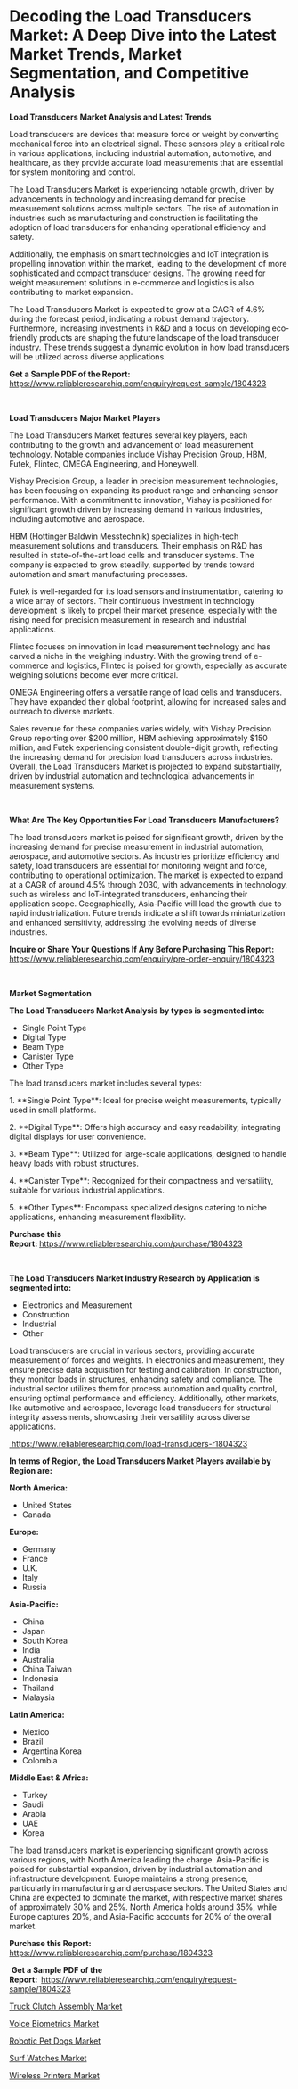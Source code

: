 <p><h1>Decoding the Load Transducers Market: A Deep Dive into the Latest Market Trends, Market Segmentation, and Competitive Analysis</h1></p><p><strong>Load Transducers Market Analysis and Latest Trends</strong></p>
<p><p>Load transducers are devices that measure force or weight by converting mechanical force into an electrical signal. These sensors play a critical role in various applications, including industrial automation, automotive, and healthcare, as they provide accurate load measurements that are essential for system monitoring and control. </p><p>The Load Transducers Market is experiencing notable growth, driven by advancements in technology and increasing demand for precise measurement solutions across multiple sectors. The rise of automation in industries such as manufacturing and construction is facilitating the adoption of load transducers for enhancing operational efficiency and safety.</p><p>Additionally, the emphasis on smart technologies and IoT integration is propelling innovation within the market, leading to the development of more sophisticated and compact transducer designs. The growing need for weight measurement solutions in e-commerce and logistics is also contributing to market expansion. </p><p>The Load Transducers Market is expected to grow at a CAGR of 4.6% during the forecast period, indicating a robust demand trajectory. Furthermore, increasing investments in R&D and a focus on developing eco-friendly products are shaping the future landscape of the load transducer industry. These trends suggest a dynamic evolution in how load transducers will be utilized across diverse applications.</p></p>
<p><strong>Get a Sample PDF of the Report:&nbsp;</strong> <a href="https://www.reliableresearchiq.com/enquiry/request-sample/1804323?utm_campaign=1087&utm_medium=2&utm_source=Github&utm_content=ia&utm_term=06042025&utm_id=load-transducers">https://www.reliableresearchiq.com/enquiry/request-sample/1804323</a></p>
<p>&nbsp;</p>
<p><strong>Load Transducers Major Market Players</strong></p>
<p><p>The Load Transducers Market features several key players, each contributing to the growth and advancement of load measurement technology. Notable companies include Vishay Precision Group, HBM, Futek, Flintec, OMEGA Engineering, and Honeywell.</p><p>Vishay Precision Group, a leader in precision measurement technologies, has been focusing on expanding its product range and enhancing sensor performance. With a commitment to innovation, Vishay is positioned for significant growth driven by increasing demand in various industries, including automotive and aerospace.</p><p>HBM (Hottinger Baldwin Messtechnik) specializes in high-tech measurement solutions and transducers. Their emphasis on R&D has resulted in state-of-the-art load cells and transducer systems. The company is expected to grow steadily, supported by trends toward automation and smart manufacturing processes.</p><p>Futek is well-regarded for its load sensors and instrumentation, catering to a wide array of sectors. Their continuous investment in technology development is likely to propel their market presence, especially with the rising need for precision measurement in research and industrial applications.</p><p>Flintec focuses on innovation in load measurement technology and has carved a niche in the weighing industry. With the growing trend of e-commerce and logistics, Flintec is poised for growth, especially as accurate weighing solutions become ever more critical.</p><p>OMEGA Engineering offers a versatile range of load cells and transducers. They have expanded their global footprint, allowing for increased sales and outreach to diverse markets.</p><p>Sales revenue for these companies varies widely, with Vishay Precision Group reporting over $200 million, HBM achieving approximately $150 million, and Futek experiencing consistent double-digit growth, reflecting the increasing demand for precision load transducers across industries. Overall, the Load Transducers Market is projected to expand substantially, driven by industrial automation and technological advancements in measurement systems.</p></p>
<p>&nbsp;</p>
<p><strong>What Are The Key Opportunities For Load Transducers Manufacturers?</strong></p>
<p><p>The load transducers market is poised for significant growth, driven by the increasing demand for precise measurement in industrial automation, aerospace, and automotive sectors. As industries prioritize efficiency and safety, load transducers are essential for monitoring weight and force, contributing to operational optimization. The market is expected to expand at a CAGR of around 4.5% through 2030, with advancements in technology, such as wireless and IoT-integrated transducers, enhancing their application scope. Geographically, Asia-Pacific will lead the growth due to rapid industrialization. Future trends indicate a shift towards miniaturization and enhanced sensitivity, addressing the evolving needs of diverse industries.</p></p>
<p><strong>Inquire or Share Your Questions If Any Before Purchasing This Report:</strong> <a href="https://www.reliableresearchiq.com/enquiry/pre-order-enquiry/1804323?utm_campaign=1087&utm_medium=2&utm_source=Github&utm_content=ia&utm_term=06042025&utm_id=load-transducers">https://www.reliableresearchiq.com/enquiry/pre-order-enquiry/1804323</a></p>
<p>&nbsp;</p>
<p><strong>Market Segmentation</strong></p>
<p><strong>The Load Transducers Market Analysis by types is segmented into:</strong></p>
<p><ul><li>Single Point Type</li><li>Digital Type</li><li>Beam Type</li><li>Canister Type</li><li>Other Type</li></ul></p>
<p><p>The load transducers market includes several types: </p><p>1. **Single Point Type**: Ideal for precise weight measurements, typically used in small platforms.</p><p>2. **Digital Type**: Offers high accuracy and easy readability, integrating digital displays for user convenience.</p><p>3. **Beam Type**: Utilized for large-scale applications, designed to handle heavy loads with robust structures.</p><p>4. **Canister Type**: Recognized for their compactness and versatility, suitable for various industrial applications.</p><p>5. **Other Types**: Encompass specialized designs catering to niche applications, enhancing measurement flexibility.</p></p>
<p><strong>Purchase this Report:&nbsp;</strong><a href="https://www.reliableresearchiq.com/purchase/1804323?utm_campaign=1087&utm_medium=2&utm_source=Github&utm_content=ia&utm_term=06042025&utm_id=load-transducers">https://www.reliableresearchiq.com/purchase/1804323</a></p>
<p>&nbsp;</p>
<p><strong>The Load Transducers Market Industry Research by Application is segmented into:</strong></p>
<p><ul><li>Electronics and Measurement</li><li>Construction</li><li>Industrial</li><li>Other</li></ul></p>
<p><p>Load transducers are crucial in various sectors, providing accurate measurement of forces and weights. In electronics and measurement, they ensure precise data acquisition for testing and calibration. In construction, they monitor loads in structures, enhancing safety and compliance. The industrial sector utilizes them for process automation and quality control, ensuring optimal performance and efficiency. Additionally, other markets, like automotive and aerospace, leverage load transducers for structural integrity assessments, showcasing their versatility across diverse applications.</p></p>
<p><a href="https://www.reliableresearchiq.com/load-transducers-r1804323?utm_campaign=1087&utm_medium=2&utm_source=Github&utm_content=ia&utm_term=06042025&utm_id=load-transducers">&nbsp;https://www.reliableresearchiq.com/load-transducers-r1804323</a></p>
<p><strong>In terms of Region, the Load Transducers Market Players available by Region are:</strong></p>
<p>
    <p> <strong> North America: </strong>
        <ul>
            <li>United States</li>
            <li>Canada</li>
        </ul>
        </p> 
    <p> <strong> Europe: </strong>
        <ul>
            <li>Germany</li>
            <li>France</li>
            <li>U.K.</li>
            <li>Italy</li>
            <li>Russia</li>
        </ul>
        </p> 
    <p> <strong> Asia-Pacific: </strong>
        <ul>
            <li>China</li>
            <li>Japan</li>
            <li>South Korea</li>
            <li>India</li>
            <li>Australia</li>
            <li>China Taiwan</li>
            <li>Indonesia</li>
            <li>Thailand</li>
            <li>Malaysia</li>
        </ul>
        </p> 
    <p> <strong> Latin America: </strong>
        <ul>
            <li>Mexico</li>
            <li>Brazil</li>
            <li>Argentina Korea</li>
            <li>Colombia</li>
        </ul>
        </p> 
    <p> <strong> Middle East & Africa: </strong>
        <ul>
            <li>Turkey</li>
            <li>Saudi</li>
            <li>Arabia</li>
            <li>UAE</li>
            <li>Korea</li>
        </ul>
    </p>
    </p>
<p><p>The load transducers market is experiencing significant growth across various regions, with North America leading the charge. Asia-Pacific is poised for substantial expansion, driven by industrial automation and infrastructure development. Europe maintains a strong presence, particularly in manufacturing and aerospace sectors. The United States and China are expected to dominate the market, with respective market shares of approximately 30% and 25%. North America holds around 35%, while Europe captures 20%, and Asia-Pacific accounts for 20% of the overall market.</p></p>
<p><strong>Purchase this Report: </strong><a href="https://www.reliableresearchiq.com/purchase/1804323?utm_campaign=1087&utm_medium=2&utm_source=Github&utm_content=ia&utm_term=06042025&utm_id=load-transducers">https://www.reliableresearchiq.com/purchase/1804323</a></p>
<p>&nbsp;<strong>Get a Sample PDF of the Report:&nbsp;&nbsp;</strong><a href="https://www.reliableresearchiq.com/enquiry/request-sample/1804323?utm_campaign=1087&utm_medium=2&utm_source=Github&utm_content=ia&utm_term=06042025&utm_id=load-transducers">https://www.reliableresearchiq.com/enquiry/request-sample/1804323</a></p>
<p><strong></strong></p>
<p><p><a href="https://github.com/bibzmuiko/Market-Research-Report-List-1/blob/main/truck-clutch-assembly-market.md?utm_campaign=1087&utm_medium=2&utm_source=Github&utm_content=ia&utm_term=06042025&utm_id=load-transducers">Truck Clutch Assembly Market</a></p><p><a href="https://github.com/larotnanonhx/Market-Research-Report-List-1/blob/main/voice-biometrics-market.md?utm_campaign=1087&utm_medium=2&utm_source=Github&utm_content=ia&utm_term=06042025&utm_id=load-transducers">Voice Biometrics Market</a></p><p><a href="https://github.com/ikokwuihepa/Market-Research-Report-List-1/blob/main/robotic-pet-dogs-market.md?utm_campaign=1087&utm_medium=2&utm_source=Github&utm_content=ia&utm_term=06042025&utm_id=load-transducers">Robotic Pet Dogs Market</a></p><p><a href="https://github.com/linnuripat/Market-Research-Report-List-1/blob/main/surf-watches-market.md?utm_campaign=1087&utm_medium=2&utm_source=Github&utm_content=ia&utm_term=06042025&utm_id=load-transducers">Surf Watches Market</a></p><p><a href="https://github.com/borsiflorsfa/Market-Research-Report-List-1/blob/main/wireless-printers-market.md?utm_campaign=1087&utm_medium=2&utm_source=Github&utm_content=ia&utm_term=06042025&utm_id=load-transducers">Wireless Printers Market</a></p></p>